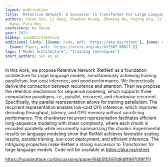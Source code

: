 ```yaml
---
layout: publication
title: 'Retentive Network: A Successor To Transformer For Large Language Models'
authors: Yutao Sun, Li Dong, Shaohan Huang, Shuming Ma, Yuqing Xia, Jilong Xue, Jianyong
  Wang, Furu Wei
conference: No Venue
year: 2023
bibkey: sun2023retentive
additional_links: [{name: Code, url: 'https://aka.ms/retnet'}, {name: Code, url: 'https://huggingface.co/discussions/paper/64b5fb597d9d8f9970f9f7f1'},
  {name: Paper, url: 'https://arxiv.org/abs/hf2307.08621'}]
tags: ["Model Architecture", "Training Techniques"]
short_authors: Sun et al.
---
```

In this work, we propose Retentive Network (RetNet) as a foundation architecture for large language models, simultaneously achieving training parallelism, low-cost inference, and good performance. We theoretically derive the connection between recurrence and attention. Then we propose the retention mechanism for sequence modeling, which supports three computation paradigms, i.e., parallel, recurrent, and chunkwise recurrent. Specifically, the parallel representation allows for training parallelism. The recurrent representation enables low-cost O(1) inference, which improves decoding throughput, latency, and GPU memory without sacrificing performance. The chunkwise recurrent representation facilitates efficient long-sequence modeling with linear complexity, where each chunk is encoded parallelly while recurrently summarizing the chunks. Experimental results on language modeling show that RetNet achieves favorable scaling results, parallel training, low-cost deployment, and efficient inference. The intriguing properties make RetNet a strong successor to Transformer for large language models. Code will be available at https://aka.ms/retnet.

https://huggingface.co/discussions/paper/64b5fb597d9d8f9970f9f7f1